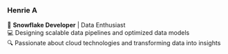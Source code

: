 ### Henrie A

🚀 **Snowflake Developer** | Data Enthusiast  
💻 Designing scalable data pipelines and optimized data models  
🔍 Passionate about cloud technologies and transforming data into insights

